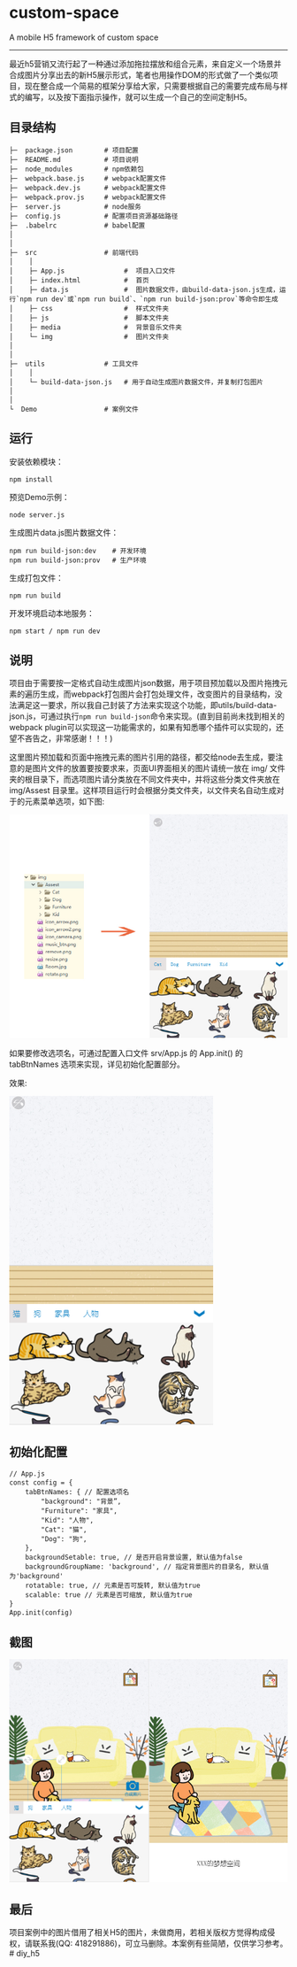 # custom-space
A mobile H5 framework of custom space
___________

最近h5营销又流行起了一种通过添加拖拉摆放和组合元素，来自定义一个场景并合成图片分享出去的新H5展示形式，笔者也用操作DOM的形式做了一个类似项目，现在整合成一个简易的框架分享给大家，只需要根据自己的需要完成布局与样式的编写，以及按下面指示操作，就可以生成一个自己的空间定制H5。
<!--more-->


## 目录结构

    ├─  package.json        # 项目配置
    ├─  README.md           # 项目说明
    ├─  node_modules        # npm依赖包
    ├─  webpack.base.js     # webpack配置文件
    ├─  webpack.dev.js      # webpack配置文件
    ├─  webpack.prov.js     # webpack配置文件
    ├─  server.js           # node服务
    ├─  config.js           # 配置项目资源基础路径
    ├─  .babelrc            # babel配置
    │
    │
    ├─  src                 # 前端代码
    │    │
    │    ├─ App.js               #  项目入口文件
    │    ├─ index.html           #  首页
    │    ├─ data.js              #  图片数据文件，由build-data-json.js生成，运行`npm run dev`或`npm run build`、`npm run build-json:prov`等命令即生成
    │    ├─ css                  #  样式文件夹
    │    ├─ js                   #  脚本文件夹
    │    ├─ media                #  背景音乐文件夹 
    │    └─ img                  #  图片文件夹
    │
    │
    ├─  utils               # 工具文件
    │    │
    │    └─ build-data-json.js   # 用于自动生成图片数据文件，并复制打包图片
    │    
    │
    └  Demo                 # 案例文件


## 运行

安装依赖模块：
```
npm install
```

预览Demo示例：
```
node server.js
```

生成图片data.js图片数据文件：
```
npm run build-json:dev    # 开发环境
npm run build-json:prov   # 生产环境
```

生成打包文件：
```
npm run build
```

开发环境启动本地服务：
```
npm start / npm run dev
```

## 说明

项目由于需要按一定格式自动生成图片json数据，用于项目预加载以及图片拖拽元素的遍历生成，而webpack打包图片会打包处理文件，改变图片的目录结构，没法满足这一要求，所以我自己封装了方法来实现这个功能，即utils/build-data-json.js，可通过执行`npm run build-json`命令来实现。(直到目前尚未找到相关的webpack plugin可以实现这一功能需求的，如果有知悉哪个插件可以实现的，还望不吝告之，非常感谢！！！)

这里图片预加载和页面中拖拽元素的图片引用的路径，都交给node去生成，要注意的是图片文件的放置要按要求来，页面UI界面相关的图片请统一放在 img/ 文件夹的根目录下，而选项图片请分类放在不同文件夹中，并将这些分类文件夹放在 img/Assest 目录里。这样项目运行时会根据分类文件夹，以文件夹名自动生成对于的元素菜单选项，如下图:


![配图1](/screenshot/img1.jpg "配图1")

如果要修改选项名，可通过配置入口文件 srv/App.js 的 App.init() 的 tabBtnNames 选项来实现，详见初始化配置部分。


效果:

 ![配图2](/screenshot/img2.jpg "配图2")

## 初始化配置


```
// App.js
const config = {
    tabBtnNames: { // 配置选项名
        "background": "背景”,
        "Furniture": "家具",
        "Kid": "人物",
        "Cat": "猫",
        "Dog": "狗",
    },
    backgroundSetable: true, // 是否开启背景设置, 默认值为false
    backgroundGroupName: 'background', // 指定背景图片的目录名, 默认值为'background'
    rotatable: true, // 元素是否可旋转, 默认值为true
    scalable: true // 元素是否可缩放, 默认值为true
}
App.init(config)
```

## 截图

 ![配图3](/screenshot/img3.jpg "配图3")


## 最后

项目案例中的图片借用了相关H5的图片，未做商用，若相关版权方觉得构成侵权，请联系我(QQ: 418291886)，可立马删除。本案例有些简陋，仅供学习参考。# diy_h5
